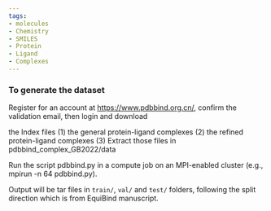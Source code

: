 ```yaml
---
tags:
- molecules
- Chemistry
- SMILES
- Protein
- Ligand
- Complexes
---
```


### To generate the dataset

Register for an account at https://www.pdbbind.org.cn/, confirm the validation email, then login and download

the Index files (1)
the general protein-ligand complexes (2)
the refined protein-ligand complexes (3)
Extract those files in pdbbind_complex_GB2022/data

Run the script pdbbind.py in a compute job on an MPI-enabled cluster (e.g., mpirun -n 64 pdbbind.py).

Output will be tar files in `train/`, `val/` and `test/` folders, following the split direction which is from EquiBind manuscript. 